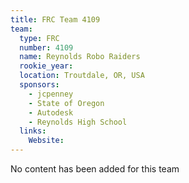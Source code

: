 ```yaml
---
title: FRC Team 4109
team:
  type: FRC
  number: 4109
  name: Reynolds Robo Raiders
  rookie_year: 
  location: Troutdale, OR, USA
  sponsors:
    - jcpenney
    - State of Oregon
    - Autodesk
    - Reynolds High School
  links:
    Website: 
---
```

No content has been added for this team